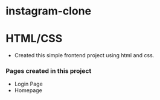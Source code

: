 # instagram-clone
# HTML/CSS

- Created this simple frontend project using html and css.

### Pages created in this project

- Login Page
- Homepage
  
